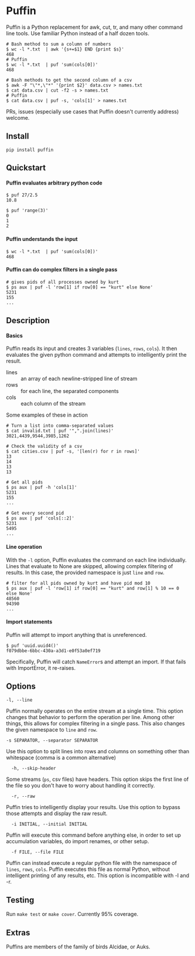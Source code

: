# Puffin

Puffin is a Python replacement for awk, cut, tr, and many other command line tools. Use familiar Python instead of a half dozen tools.

    # Bash method to sum a column of numbers
    $ wc -l *.txt  | awk '{s+=$1} END {print $s}'
    468
    # Puffin
    $ wc -l *.txt  | puf 'sum(cols[0])'
    468

    # Bash methods to get the second column of a csv
    $ awk -F "\"*,\"*" '{print $2}' data.csv > names.txt
    $ cat data.csv | cut -f2 -s > names.txt
    # Puffin
    $ cat data.csv | puf -s, 'cols[1]' > names.txt


PRs, issues (especially use cases that Puffin doesn't currently address) welcome.

## Install

    pip install puffin

## Quickstart

#### Puffin evaluates arbitrary python code

    $ puf 27/2.5
    10.8

    $ puf 'range(3)'
    0
    1
    2

#### Puffin understands the input

    $ wc -l *.txt  | puf 'sum(cols[0])'
    468

#### Puffin can do complex filters in a single pass

    # gives pids of all processes owned by kurt
    $ ps aux | puf -l 'row[1] if row[0] == "kurt" else None'
    5231
    155
    ...

## Description

#### Basics

Puffin reads its input and creates 3 variables (`lines`, `rows`, `cols`). It then evaluates
the given python command and attempts to intelligently print the result.

<dl>
  <dt>lines</dt>
  <dd>an array of each newline-stripped line of stream</dd>

  <dt>rows</dt>
  <dd>for each line, the separated components</dd>

  <dt>cols</dt>
  <dd>each column of the stream</dd>
</dl>
    
Some examples of these in action

    # Turn a list into comma-separated values
    $ cat invalid.txt | puf '",".join(lines)'
    3021,4439,9544,3985,1262

    # Check the validity of a csv
    $ cat cities.csv | puf -s, '[len(r) for r in rows]'
    13
    14
    13
    13

    # Get all pids
    $ ps aux | puf -h 'cols[1]'
    5231
    155
    ...

    # Get every second pid
    $ ps aux | puf 'cols[::2]'
    5231
    5495
    ...

#### Line operation

With the `-l` option, Puffin evaluates the command on each line individually.
Lines that evaluate to None are skipped, allowing complex filtering of results.
In this case, the provided namespace is just `line` and `row`.

    # filter for all pids owned by kurt and have pid mod 10
    $ ps aux | puf -l 'row[1] if row[0] == "kurt" and row[1] % 10 == 0 else None'
    48560
    94390
    ...

#### Import statements

Puffin will attempt to import anything that is unreferenced.

    $ puf 'uuid.uuid4()'
    f079dbbe-6bbc-430a-a3d1-e0f53a0ef719

Specifically, Puffin will catch `NameError`s and attempt an import. If that fails with ImportError, it re-raises.

## Options

    -l, --line

Puffin normally operates on the entire stream at a single time. This option changes that behavior to perform the operation per line.
Among other things, this allows for complex filtering in a single pass. This also changes the given namespace to `line` and `row`.

    -s SEPARATOR, --separator SEPARATOR

Use this option to split lines into rows and columns on something other than whitespace (comma is a common alternative)

      -h, --skip-header

Some streams (`ps`, csv files) have headers. This option skips the first line of the file so you don't have to worry about
handling it correctly.

      -r, --raw

Puffin tries to intelligently display your results. Use this option to bypass those attempts and display the raw result.

      -i INITIAL, --initial INITIAL

Puffin will execute this command before anything else, in order to set up accumulation variables, do import renames, or other setup.

      -f FILE, --file FILE

Puffin can instead execute a regular python file with the namespace of `lines`, `rows`, `cols`. Puffin executes this file
as normal Python, without intelligent printing of any results, etc. This option is incompatible with -l and -r.

## Testing

Run `make test` or `make cover`. Currently 95% coverage.

## Extras

Puffins are members of the family of birds Alcidae, or Auks.
